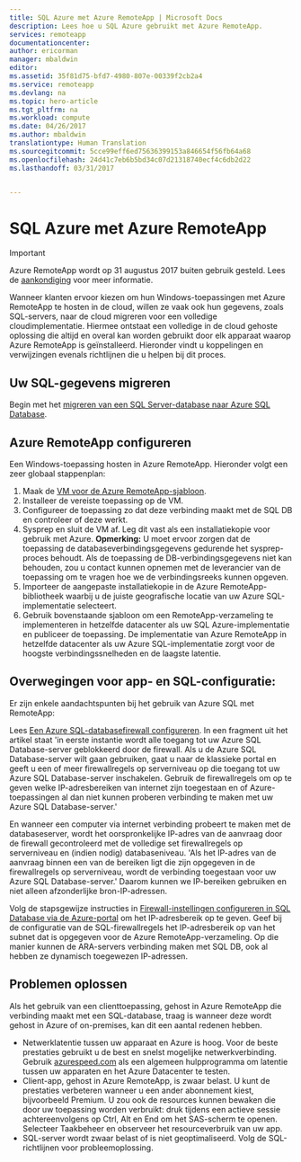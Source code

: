 ```yaml
---
title: SQL Azure met Azure RemoteApp | Microsoft Docs
description: Lees hoe u SQL Azure gebruikt met Azure RemoteApp.
services: remoteapp
documentationcenter: 
author: ericorman
manager: mbaldwin
editor: 
ms.assetid: 35f81d75-bfd7-4980-807e-00339f2cb2a4
ms.service: remoteapp
ms.devlang: na
ms.topic: hero-article
ms.tgt_pltfrm: na
ms.workload: compute
ms.date: 04/26/2017
ms.author: mbaldwin
translationtype: Human Translation
ms.sourcegitcommit: 5cce99eff6ed75636399153a846654f56fb64a68
ms.openlocfilehash: 24d41c7eb6b5bd34c07d21318740ecf4c6db2d22
ms.lasthandoff: 03/31/2017


---
```

# <a name="sql-azure-with-azure-remoteapp"></a>SQL Azure met Azure RemoteApp
> [!IMPORTANT]
> Azure RemoteApp wordt op 31 augustus 2017 buiten gebruik gesteld. Lees de [aankondiging](https://go.microsoft.com/fwlink/?linkid=821148) voor meer informatie.
> 
> 

Wanneer klanten ervoor kiezen om hun Windows-toepassingen met Azure RemoteApp te hosten in de cloud, willen ze vaak ook hun gegevens, zoals SQL-servers, naar de cloud migreren voor een volledige cloudimplementatie. Hiermee ontstaat een volledige in de cloud gehoste oplossing die altijd en overal kan worden gebruikt door elk apparaat waarop Azure RemoteApp is geïnstalleerd. Hieronder vindt u koppelingen en verwijzingen evenals richtlijnen die u helpen bij dit proces.  

## <a name="migrate-your-sql-data"></a>Uw SQL-gegevens migreren
Begin met het [migreren van een SQL Server-database naar Azure SQL Database](../sql-database/sql-database-cloud-migrate.md). 

## <a name="configure-azure-remoteapp"></a>Azure RemoteApp configureren
Een Windows-toepassing hosten in Azure RemoteApp. Hieronder volgt een zeer globaal stappenplan:

1. Maak de [VM voor de Azure RemoteApp-sjabloon](remoteapp-imageoptions.md). 
2. Installeer de vereiste toepassing op de VM.
3. Configureer de toepassing zo dat deze verbinding maakt met de SQL DB en controleer of deze werkt.
4. Sysprep en sluit de VM af. Leg dit vast als een installatiekopie voor gebruik met Azure. **Opmerking:** U moet ervoor zorgen dat de toepassing de databaseverbindingsgegevens gedurende het sysprep-proces behoudt. Als de toepassing de DB-verbindingsgegevens niet kan behouden, zou u contact kunnen opnemen met de leverancier van de toepassing om te vragen hoe we de verbindingsreeks kunnen opgeven.
5. Importeer de aangepaste installatiekopie in de Azure RemoteApp-bibliotheek waarbij u de juiste geografische locatie van uw Azure SQL-implementatie selecteert. 
6. Gebruik bovenstaande sjabloon om een RemoteApp-verzameling te implementeren in hetzelfde datacenter als uw SQL Azure-implementatie en publiceer de toepassing. De implementatie van Azure RemoteApp in hetzelfde datacenter als uw Azure SQL-implementatie zorgt voor de hoogste verbindingssnelheden en de laagste latentie. 

## <a name="app-and-sql-configuration-considerations"></a>Overwegingen voor app- en SQL-configuratie:
Er zijn enkele aandachtspunten bij het gebruik van Azure SQL met RemoteApp:

Lees [Een Azure SQL-databasefirewall configureren](../sql-database/sql-database-firewall-configure.md). In een fragment uit het artikel staat 'in eerste instantie wordt alle toegang tot uw Azure SQL Database-server geblokkeerd door de firewall. Als u de Azure SQL Database-server wilt gaan gebruiken, gaat u naar de klassieke portal en geeft u een of meer firewallregels op serverniveau op die toegang tot uw Azure SQL Database-server inschakelen. Gebruik de firewallregels om op te geven welke IP-adresbereiken van internet zijn toegestaan en of Azure-toepassingen al dan niet kunnen proberen verbinding te maken met uw Azure SQL Database-server.'

En wanneer een computer via internet verbinding probeert te maken met de databaseserver, wordt het oorspronkelijke IP-adres van de aanvraag door de firewall gecontroleerd met de volledige set firewallregels op serverniveau en (indien nodig) databaseniveau. 'Als het IP-adres van de aanvraag binnen een van de bereiken ligt die zijn opgegeven in de firewallregels op serverniveau, wordt de verbinding toegestaan voor uw Azure SQL Database-server.' Daarom kunnen we IP-bereiken gebruiken en niet alleen afzonderlijke bron-IP-adressen.

Volg de stapsgewijze instructies in [Firewall-instellingen configureren in SQL Database via de Azure-portal](../sql-database/sql-database-configure-firewall-settings.md) om het IP-adresbereik op te geven. Geef bij de configuratie van de SQL-firewallregels het IP-adresbereik op van het subnet dat is opgegeven voor de Azure RemoteApp-verzameling. Op die manier kunnen de ARA-servers verbinding maken met SQL DB, ook al hebben ze dynamisch toegewezen IP-adressen.

## <a name="troubleshooting"></a>Problemen oplossen
Als het gebruik van een clienttoepassing, gehost in Azure RemoteApp die verbinding maakt met een SQL-database, traag is wanneer deze wordt gehost in Azure of on-premises, kan dit een aantal redenen hebben.  

* Netwerklatentie tussen uw apparaat en Azure is hoog. Voor de beste prestaties gebruikt u de best en snelst mogelijke netwerkverbinding. Gebruik [azurespeed.com](http://azurespeed.com/) als een algemeen hulpprogramma om latentie tussen uw apparaten en het Azure Datacenter te testen.  
* Client-app, gehost in Azure RemoteApp, is zwaar belast. U kunt de prestaties verbeteren wanneer u een ander abonnement kiest, bijvoorbeeld Premium. U zou ook de resources kunnen bewaken die door uw toepassing worden verbruikt: druk tijdens een actieve sessie achtereenvolgens op Ctrl, Alt en End om het SAS-scherm te openen. Selecteer Taakbeheer en observeer het resourceverbruik van uw app.
* SQL-server wordt zwaar belast of is niet geoptimaliseerd. Volg de SQL-richtlijnen voor probleemoplossing. 


